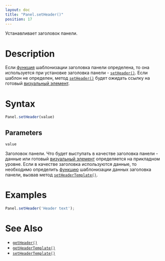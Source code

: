 ```yaml
---
layout: doc
title: "Panel.setHeader()"
position: 17
---
```


Устанавливает заголовок панели.

# Description

Если [функция](../../../KeyConcepts/Script/) шаблонизации заголовка панели определена,
то она используется при установке заголовка панели - [`setHeader()`](../Panel.setHeader/).
Если шаблон не определен, метод [`setHeader()`](../Panel.setHeader/) будет ожидать ссылку
на готовый [визуальный элемент](../../../KeyConcepts/Element/).

# Syntax

```js
Panel.setHeader(value)
```

## Parameters

`value`

Заголовок панели. Что будет выступать в качестве заголовка панели - данные или готовый [визуальный
элемент](../../../KeyConcepts/Element/) определяется на прикладном уровне. Если в качестве заголовка
используются данные, то необходимо определить [функцию](../../../KeyConcepts/Script/) шаблонизации
данных заголовка панели, вызвав метод [`setHeaderTemplate()`](../Panel.setHeaderTemplate/).

# Examples

```js
Panel.setHeader('Header text');
```

# See Also

* [`getHeader()`](../Panel.getHeader/)
* [`getHeaderTemplate()`](../Panel.getHeaderTemplate/)
* [`setHeaderTemplate()`](../Panel.setHeaderTemplate/)
